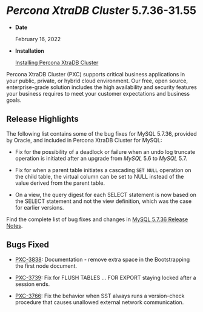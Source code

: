 # *Percona XtraDB Cluster* 5.7.36-31.55


* **Date**

    February 16, 2022



* **Installation**

    [Installing Percona XtraDB Cluster](https://www.percona.com/doc/percona-xtradb-cluster/5.7/install/index.html)


Percona XtraDB Cluster (PXC) supports critical business applications in your public, private, or hybrid cloud environment. Our free, open source, enterprise-grade solution includes the high availability and security features your business requires to meet your customer expectations and business goals.

## Release Highlights

The following list contains some of the bug fixes for MySQL 5.7.36, provided by Oracle, and included in Percona XtraDB Cluster for MySQL:


* Fix for the possibility of a deadlock or failure when an undo log truncate operation is initiated after an upgrade from *MySQL* 5.6 to *MySQL* 5.7.


* Fix for when a parent table initiates a cascading `SET NULL` operation on the child table, the virtual column can be set to NULL instead of the value derived from the parent table.


* On a view, the query digest for each SELECT statement is now based on the SELECT statement and not the view definition, which was the case for earlier versions.

Find the complete list of bug fixes and changes in [MySQL 5.7.36 Release Notes](https://dev.mysql.com/doc/relnotes/mysql/5.7/en/news-5-7-36.html).

## Bugs Fixed


* [PXC-3838](https://jira.percona.com/browse/PXC-3838): Documentation - remove extra space in the Bootstrapping the first node document.


* [PXC-3739](https://jira.percona.com/browse/PXC-3739): Fix for FLUSH TABLES … FOR EXPORT staying locked after a session ends.


* [PXC-3766](https://jira.percona.com/browse/PXC-3766): Fix the behavior when SST always runs a version-check procedure that causes unallowed external network communication.
